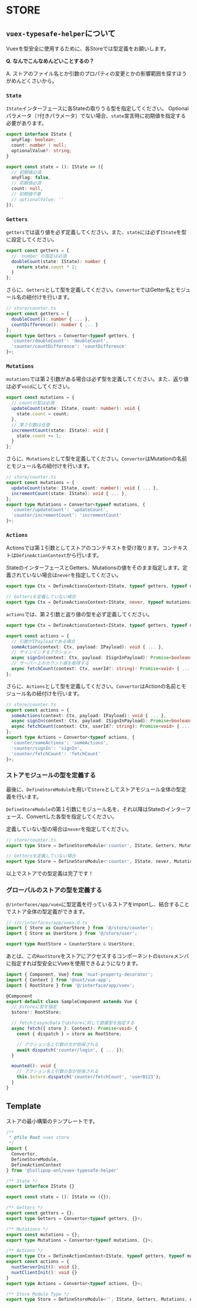 # STORE

## `vuex-typesafe-helper`について

Vuexを型安全に使用するために、各Storeでは型定義をお願いします。

**Q. なんでこんなめんどいことするの？**

A. ストアのファイル名とか引数のプロパティの変更とかの影響範囲を探すほうがめんどくさいから。

### `State`

`IState`インターフェースに各Stateの取りうる型を指定してください。
Optionalパラメータ（`?`付きパラメータ）でない場合、`state`宣言時に初期値を指定する必要があります。

```ts
export interface IState {
  anyFlag: boolean;
  count: number | null;
  optionalValue?: string;
}

export const state = (): IState => ({
  // 初期値必須
  anyFlag: false,
  // 初期値必須
  count: null,
  // 初期値不要
  // optionalValue: ''
});
```

### `Getters`

`getters`では返り値を必ず定義してください。また、`state`には必ず`IState`を型に設定してください。

```ts
export const getters = {
  // `number`の指定は必須
  doubleCount(state: IState): number {
    return state.count * 2;
  }
};
```

さらに、`Getters`として型を定義してください。`Convertor`ではGetter名とモジュール名の紐付けを行います。

```ts
// store/counter.ts
export const getters = {
  doubleCount(): number { ... },
  countDifference(): number { ... }
};
export type Getters = Convertor<typeof getters, {
  'counter/doubleCount': 'doubleCount',
  'counter/countDifference': 'countDifference'
}>;
```

### `Mutations`

`mutations`では第２引数がある場合は必ず型を定義してください。また、返り値は必ず`void`にしてください。

```ts
export const mutations = {
  // countの型は必須
  updateCount(state: IState, count: number): void {
    state.count = count;
  },
  // 第２引数は任意
  incrementCount(state: IState): void {
    state.count += 1;
  }
};
```

さらに、`Mutations`として型を定義してください。`Convertor`はMutationの名前とモジュール名の紐付けを行います。

```ts
// store/counter.ts
export const mutations = {
  updateCount(state: IState, count: number): void { ... },
  incrementCount(state: IState): void { ... },
};
export type Mutations = Convertor<typeof mutations, {
  'counter/updateCount': 'updateCount',
  'counter/incrementCount': 'incrementCount'
}>;
```

### `Actions`

Actionsでは第１引数としてストアのコンテキストを受け取ります。コンテキストは`DefineActionContext`から行います。

StateのインターフェースとGetters、Mutationsの値をそのまま指定します。定義されていない場合は`never`を指定してください。

```ts
export type Ctx = DefineActionsContext<IState, typeof getters, typeof mutations>;

// Gettersを定義していない場合
export type Ctx = DefineActionsContext<IState, never, typeof mutations>;
```

`actions`では、第２引数と返り値の型を必ず定義してください。

```ts
export type Ctx = DefineActionsContext<IState, typeof getters, typeof mutations>;

export const actions = {
  // 引数がIPayloadである場合
  someAction(context: Ctx, payload: IPayload): void { ... },
  // サインインするアクション
  async signIn(context: Ctx, payload: ISignInPayload): Promise<boolean> { ... },
  // サーバー上のカウント値を取得する
  async fetchCount(context: Ctx, userId?: string): Promise<void> { ... }
};
```

さらに、`Actions`として型を定義してください。`Convertor`はActionの名前とモジュール名の紐付けを行います。

```ts
// store/counter.ts
export const actions = {
  someActions(context: Ctx, payload: IPayload): void { ... },
  async signIn(context: Ctx, payload: ISignInPayload): Promise<boolean> { ... },
  async fetchCount(context: Ctx, userId?: string): Promise<void> { ... }
};
export type Actions = Convertor<typeof actions, {
  'counter/someActions': 'someActions',
  'counter/signIn': 'signIn',
  'counter/fetchCount': 'fetchCount'
}>;
```

### ストアモジュールの型を定義する

最後に、`DefineStoreModule`を用いて`Store`としてストアモジュール全体の型定義を行います。

`DefineStoreModule`の第１引数にモジュール名を、それ以降はStateのインターフェース、Convertした各型を指定してください。

定義していない型の場合は`never`を指定してください。

```ts
// store/counter.ts
export type Store = DefineStoreModule<'counter', IState, Getters, Mutations>;

// Gettersを定義していない場合
export type Store = DefineStoreModule<'counter', IState, never, Mutations>;
```

以上でストアでの型定義は完了です！

### グローバルのストアの型を定義する

`@/interfaces/app/vuex`に型定義を行っているストアをimportし、結合することでストア全体の型定義ができます。

```ts
// src/interfaces/app/vuex.d.ts
import { Store as CounterStore } from '@/store/counter';
import { Store as UserStore } from '@/store/user';

export type RootStore = CounterStore & UserStore;
```

あとは、この`RootStore`をストアにアクセスするコンポーネントの`$store`メンバに指定すれば型安全にVuexを使用できるようになります。

```ts
import { Component, Vue} from 'nuxt-property-decorator';
import { Context } from '@nuxt/vue-app';
import { RootStore } from '@/interface/app/vuex';

@Component
export default class SampleComponent extends Vue {
  // $storeに型を指定
  $store!: RootStore;

  // fetchとasyncDataではstoreに対して直接型を指定する
  async fetch({ store }: Context): Promise<void> {
    const { dispatch } = store as RootStore;

    // アクション名と引数の方が担保される
    await dispatch('counter/login', { ... });
  }

  mounted(): void {
    // アクション名と引数の型が担保される
    this.$store.dispatch('counter/fetchCount', 'user0123');
  }
}
```

## Template

ストアの最小構築のテンプレートです。

```ts
/**
 * @file Root vuex store
 */
import {
  Convertor,
  DefineStoreModule,
  DefineActionContext
} from '@lollipop-onl/vuex-typesafe-helper'

/** State */
export interface IState {}

export const state = (): IState => ({});

/** Getters */
export const getters = {};
export type Getters = Convertor<typeof getters, {}>;

/** Mutations */
export const mutations = {};
export type Mutations = Convertor<typeof mutations, {}>;

/** Actions */
export type Ctx = DefineActionContext<IState, typeof getters, typeof mutations>
export const actions = {
  nuxtServerInit(): void {},
  nuxtClientInit(): void {}
}
export type Actions = Convertor<typeof actions, {}>;

/** Store Module Type */
export type Store = DefineStoreModule<'', IState, Getters, Mutations, Actions>;
```
